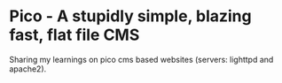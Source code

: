 # Pico - A stupidly simple, blazing fast, flat file CMS
Sharing my learnings on pico cms based websites (servers: lighttpd and apache2).
